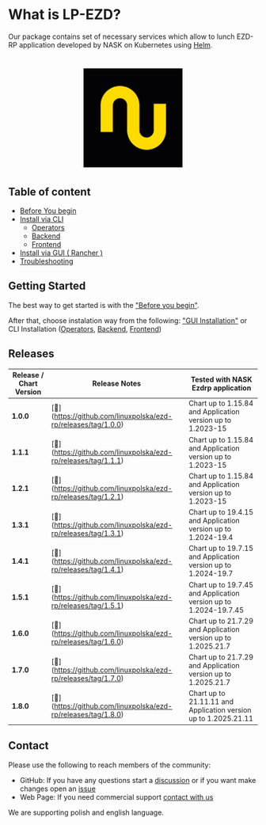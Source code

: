 # What is LP-EZD?

Our package contains set of necessary services which allow  to lunch EZD-RP application developed by NASK on Kubernetes using [Helm](https://github.com/helm/helm).

<h1 align="center" style="border-bottom: none">
    <a href="https://linuxpolska.com/pl/" target="_blank"><img alt="LinuxPolska" width="200px" src="https://github.com/linuxpolska/ezd-rp/blob/main/docs/LinuxPolska-icon.png"></a>
</h1>

## Table of content
- [Before You begin](PREREQUISITES.md)
- [Install via CLI](#table-of-content)
    - [Operators](charts/ezd-crd/README.md)
    - [Backend](charts/ezd-backend/README.md)
    - [Frontend](INSTALL_FRONTEND.md)
- [Install via GUI ( Rancher )](INSTALL_VIA_GUI.md)
- [Troubleshooting](TROUBLESHOOTING.md)


## Getting Started

The best way to get started is with the  ["Before you begin"](PREREQUISITES.md). 

After that, choose instalation way from the following: ["GUI Installation"](INSTALL_VIA_GUI.md) or CLI Installation ([Operators](charts/ezd-crd/README.md), [Backend](charts/ezd-backend/README.md), [Frontend](INSTALL_FRONTEND.md))

## Releases
| Release / Chart Version | Release Notes                                                   |  Tested with NASK Ezdrp application                                |
|-------------------------|-----------------------------------------------------------------|--------------------------------------------------------------------|
| **1.0.0**               | [🔗] (https://github.com/linuxpolska/ezd-rp/releases/tag/1.0.0) | Chart up to 1.15.84 and Application version up to 1.2023-15        |
| **1.1.1**               | [🔗] (https://github.com/linuxpolska/ezd-rp/releases/tag/1.1.1) | Chart up to 1.15.84 and Application version up to 1.2023-15        |
| **1.2.1**               | [🔗] (https://github.com/linuxpolska/ezd-rp/releases/tag/1.2.1) | Chart up to 1.15.84 and Application version up to 1.2023-15        |
| **1.3.1**               | [🔗] (https://github.com/linuxpolska/ezd-rp/releases/tag/1.3.1) | Chart up to 19.4.15 and Application version up to 1.2024-19.4      |
| **1.4.1**               | [🔗] (https://github.com/linuxpolska/ezd-rp/releases/tag/1.4.1) | Chart up to 19.7.15 and Application version up to 1.2024-19.7      |
| **1.5.1**               | [🔗] (https://github.com/linuxpolska/ezd-rp/releases/tag/1.5.1) | Chart up to 19.7.45 and Application version up to 1.2024-19.7.45   |
| **1.6.0**               | [🔗] (https://github.com/linuxpolska/ezd-rp/releases/tag/1.6.0) | Chart up to 21.7.29 and Application version up to 1.2025.21.7      |
| **1.7.0**               | [🔗] (https://github.com/linuxpolska/ezd-rp/releases/tag/1.7.0) | Chart up to 21.7.29 and Application version up to 1.2025.21.7      |
| **1.8.0**               | [🔗] (https://github.com/linuxpolska/ezd-rp/releases/tag/1.8.0) | Chart up to 21.11.11 and Application version up to 1.2025.21.11    |

## Contact

Please use the following to reach members of the community:

- GitHub:  If you have any questions start a [discussion](https://github.com/linuxpolska/ezd-rp/discussions) or if you want make changes open an [issue](https://github.com/linuxpolska/ezd-rp/issues)  
- Web Page: If you need commercial support [contact with us](https://linuxpolska.com/pl/kontakt/)

We are supporting polish and english language.
